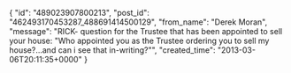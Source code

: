  {
   "id": "489023907800213",
   "post_id": "462493170453287_488691414500129",
   "from_name": "Derek Moran",
   "message": "RICK- question for the Trustee that has been appointed to sell your house: \"Who appointed you as the Trustee ordering you to sell my house?...and can i see that in-writing?\"",
   "created_time": "2013-03-06T20:11:35+0000"
 }
